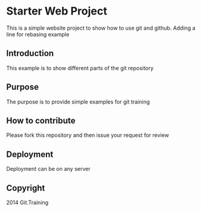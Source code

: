 # Starter Web Project

This is a simple website project to show how to use git and github.
Adding a line for rebasing example

## Introduction
This example is to show different parts of the git repository

## Purpose

The purpose is to provide simple examples for git training

## How to contribute

Please fork this repository and then issue your request for review

## Deployment

Deployment can be on any server

## Copyright

2014 Git.Training